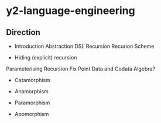 # y2-language-engineering

## Direction
* Introduction
 Abstraction
 DSL
 Recursion
 Recurion Scheme
 
* Hiding (explicit) recursion

 Parameterising Recursion
 Fix Point
 Data and Codata
 Algebra?
 
* Catamorphism
 
* Anamorphism

* Paramorphism

* Apomorphism
